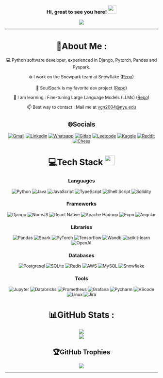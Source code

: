 <h3 align="center">
  Hi, great to see you here!
  <img src="https://media.giphy.com/media/hvRJCLFzcasrR4ia7z/giphy.gif" width="28">
</h3>
<p align="center">
  <a href="https://github.com/VivekBits2210/VivekBits2210"><img src="https://readme-typing-svg.herokuapp.com?color=%2336BCF7&center=true&vCenter=true&lines=Welcome+to+Vivek's+profile!;Graduate+student+at+NYU;Interning+at+Snowflake;Intermediate+Python+developer;Always+up+for+a+game+of+chess;Shape+rotator"></a>
</p>

---
<div align="center">
  
# 💫About Me :
💻 Python software developer, experienced in Django, Pytorch, Pandas and Pyspark.

❄️ I work on the Snowpark team at Snowflake ([Repo](https://github.com/snowflakedb/snowpark-python))
  
🔭 SoulSpark is my favorite dev project ([Repo](https://github.com/VivekBits2210/Soulspark))
  
🌱 I am learning : Fine-tuning Large Language Models (LLMs) ([Repo](https://github.com/VivekBits2210/fine-tuning-large-language-models-on-limited-hardware))
  
📫 Best way to contact : Mail me at vgn2004@nyu.edu

## 🌐Socials
[![Gmail](https://img.shields.io/badge/Gmail-D14836?style=for-the-badge&logo=gmail&logoColor=white)](mailto:vgn2004@nyu.edu) [![Linkedin](https://img.shields.io/badge/LinkedIn-0072b1?style=for-the-badge&logo=linkedin&logoColor=white)](https://www.linkedin.com/in/viveknayak2210/) 
[![Whatsapp](https://img.shields.io/badge/WhatsApp-25D366?style=for-the-badge&logo=whatsapp&logoColor=white)](https://wa.me/19298326933) 
[![Gitlab](https://img.shields.io/badge/GitLab-330F63?style=for-the-badge&logo=gitlab&logoColor=white)](https://gitlab.com/viveknayak2210)
[![Leetcode](https://img.shields.io/badge/-LeetCode-FFA116?style=for-the-badge&logo=LeetCode&logoColor=black)](https://leetcode.com/VivekBits2210/)
[![Kaggle](https://img.shields.io/badge/Kaggle-20BEFF?style=for-the-badge&logo=Kaggle&logoColor=white)](https://www.kaggle.com/viveknayak)
[![Reddit](https://img.shields.io/badge/Reddit-FF4500?style=for-the-badge&logo=Reddit&logoColor=white)](https://www.reddit.com/user/ComfortablyLost2210/) [![Chess](https://img.shields.io/badge/Lichess-808080?style=for-the-badge&logo=lichess&logoColor=white)](https://www.chess.com/member/viveknyuedu)

# 💻Tech Stack <img src = "https://media2.giphy.com/media/QssGEmpkyEOhBCb7e1/giphy.gif?cid=ecf05e47a0n3gi1bfqntqmob8g9aid1oyj2wr3ds3mg700bl&rid=giphy.gif" width = 32px> 
### Languages
![Python](https://img.shields.io/badge/Python-3776AB?style=for-the-badge&logo=python&logoColor=white) ![Java](https://img.shields.io/badge/java-%23ED8B00.svg?style=for-the-badge&logo=openjdk&logoColor=white) ![JavaScript](https://img.shields.io/badge/javascript-%23323330.svg?style=for-the-badge&logo=javascript&logoColor=%23F7DF1E) ![TypeScript](https://img.shields.io/badge/TypeScript-007ACC?style=for-the-badge&logo=typescript&logoColor=white) ![Shell Script](https://img.shields.io/badge/shell_script-%23121011.svg?style=for-the-badge&logo=gnu-bash&logoColor=white) ![Solidity](https://img.shields.io/badge/Solidity-363636.svg?style=for-the-badge&logo=Solidity&logoColor=white)

### Frameworks
![Django](https://img.shields.io/badge/django-%23092E20.svg?style=for-the-badge&logo=django&logoColor=white) ![NodeJS](https://img.shields.io/badge/node.js-6DA55F?style=for-the-badge&logo=node.js&logoColor=white) ![React Native](https://img.shields.io/badge/React_Native-20232A?style=for-the-badge&logo=react&logoColor=61DAFB) ![Apache Hadoop](https://img.shields.io/badge/Apache%20Hadoop-66CCFF?style=for-the-badge&logo=apachehadoop&logoColor=black) ![Expo](https://img.shields.io/badge/Expo-000020.svg?style=for-the-badge&logo=Expo&logoColor=white) ![Angular](https://img.shields.io/badge/angular-%23DD0031.svg?style=for-the-badge&logo=angular&logoColor=white)
  
### Libraries
![Pandas](https://img.shields.io/badge/pandas-%23150458.svg?style=for-the-badge&logo=pandas&logoColor=white) ![Spark](https://img.shields.io/badge/Apache%20Spark-E25A1C.svg?style=for-the-badge&logo=Apache-Spark&logoColor=white) ![PyTorch](https://img.shields.io/badge/PyTorch-%23EE4C2C.svg?style=for-the-badge&logo=PyTorch&logoColor=white) ![Tensorflow](https://img.shields.io/badge/TensorFlow-FF6F00?style=for-the-badge&logo=tensorflow&logoColor=white) ![Wandb](https://img.shields.io/badge/Weights_&_Biases-FFBE00?style=for-the-badge&logo=WeightsAndBiases&logoColor=white) ![scikit-learn](https://img.shields.io/badge/scikit--learn-%23F7931E.svg?style=for-the-badge&logo=scikit-learn&logoColor=white) ![OpenAI](https://img.shields.io/badge/OpenAI-412991.svg?style=for-the-badge&logo=OpenAI&logoColor=white)
  
### Databases
![Postgresql](https://img.shields.io/badge/PostgreSQL-316192?style=for-the-badge&logo=postgresql&logoColor=white) ![SQLite](https://img.shields.io/badge/SQLite-07405E?style=for-the-badge&logo=sqlite&logoColor=white) ![Redis](https://img.shields.io/badge/redis-%23DD0031.svg?&style=for-the-badge&logo=redis&logoColor=white) ![AWS](https://img.shields.io/badge/Amazon_AWS-FF9900?style=for-the-badge&logo=amazonaws&logoColor=white) ![MySQL](https://img.shields.io/badge/MySQL-4479A1.svg?style=for-the-badge&logo=MySQL&logoColor=white) ![Snowflake](https://img.shields.io/badge/Snowflake-29B5E8.svg?style=for-the-badge&logo=Snowflake&logoColor=white)

### Tools
![Jupyter](https://img.shields.io/badge/Jupyter-F37626.svg?style=for-the-badge&logo=Jupyter&logoColor=white) ![Databricks](https://img.shields.io/badge/Databricks-FF3621.svg?style=for-the-badge&logo=Databricks&logoColor=white) ![Prometheus](https://img.shields.io/badge/Prometheus-E6522C?style=for-the-badge&logo=Prometheus&logoColor=white) ![Grafana](https://img.shields.io/badge/Grafana-F46800.svg?style=for-the-badge&logo=Grafana&logoColor=white) ![Pycharm](https://img.shields.io/badge/PyCharm-000000.svg?&style=for-the-badge&logo=PyCharm&logoColor=white) ![VScode](https://img.shields.io/badge/Visual%20Studio%20Code-007ACC.svg?style=for-the-badge&logo=Visual-Studio-Code&logoColor=white) ![Linux](https://img.shields.io/badge/Linux-FCC624?style=for-the-badge&logo=linux&logoColor=black) ![Jira](https://img.shields.io/badge/Jira-0052CC?style=for-the-badge&logo=Jira&logoColor=white)

# 📊GitHub Stats :
![](https://github-readme-stats.vercel.app/api?username=VivekBits2210&theme=radical&hide_border=false&include_all_commits=true&count_private=true)<br/>
![](https://github-readme-stats.vercel.app/api/top-langs/?username=VivekBits2210&theme=radical&hide_border=false&include_all_commits=true&count_private=true&layout=compact)

## 🏆GitHub Trophies
![](https://github-profile-trophy.vercel.app/?username=VivekBits2210&theme=discord&no-frame=false&no-bg=false&margin-w=4)

---
</div>
